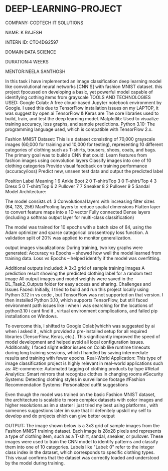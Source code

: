 # DEEP-LEARNING-PROJECT

COMPANY: CODTECH IT SOLUTIONS

NAME: K RAJESH

INTERN ID: CTO4DG2597

DOMAIN:DATA SCIENCE

DURATION:4 WEEKS

MENTOR:NEELA SANTHOSH

In this task i have implemented an image classification deep learning model like convolutional neural networks [CNN'S] with fashion MNIST dataset. this project fpocused on developing a basic, yet powerful model capable of identifying cothing items from grayscale 
TOOLS AND TECHNOLOGIES USED:
Google Colab: A free cloud-based Jupyter notebook environment by Google. I used this due to TensorFlow installation issues on my LAPTOP, it was suggest by open ai 
TensorFlow & Keras are The core libraries used to build, train, and test the deep learning model.
Matplotlib: Used to visualize training accuracy, loss graphs, and sample predictions.
Python 3.10: The programming language used, which is compatible with TensorFlow 2.x.

Fashion MNIST Dataset: This is a dataset consisting of 70,000 grayscale images (60,000 for training and 10,000 for testing), representing 10 different categories of clothing such as T-shirts, trousers, shoes, coats, and bags.
The primary goal was to build a CNN that could:
Learn features from fashion images using convolution layers
Classify images into one of 10 clothing categories
Provide visual feedback on training performance (accuracy/loss)
Predict new, unseen test data and output the predicted label

Position	Label  	Meaning
1  	      9     	Ankle Boot
2	        0      	T-shirt/Top
3  	      0	       T-shirt/Top
4        	3	       Dress
5	        0	     T-shirt/Top
6	        2	     Pullover
7	        7	      Sneaker
8	        2      	Pullover
9	        5      	Sandal
Model Architecture:

The model consists of:
3 Convolutional layers with increasing filter sizes (64, 128, 256)
MaxPooling layers to reduce spatial dimensions
Flatten layer to convert feature maps into a 1D vector
Fully connected Dense layers (including a softmax output layer for multi-class classification)

The model was trained for 10 epochs with a batch size of 64, using the Adam optimizer and sparse categorical crossentropy loss function. A validation split of 20% was applied to monitor generalization.

output images visualizations:
During training, two key graphs were generated:
Accuracy vs Epochs – showed how well the model learned from training data.
Loss vs Epochs – helped identify if the model was overfitting.

Additional outputs included:
A 3x3 grid of sample training images
A prediction result showing the predicted clothing label for a random test image
All output images and model weights were saved in the DL_Task2_Outputs folder for easy access and sharing.
Challenges and Issues Faced:
Initially, I tried to build and run this project locally using Python 3.12 in vs code , but TensorFlow was not supported on that version. I then installed Python 3.10, which supports TensorFlow, but still faced environment path issues like i when i was searching for the locations of python3.10 i cant find it , virtual environment complications, and failed pip installations on Windows.

To overcome this, I shifted to Google Colab[whichh was suggested by ai when i asked it , which provided a pre-installed setup for all required libraries (TensorFlow, Keras, etc.). This significantly improved the speed of model development and helped avoid all local configuration issues. Additionally, I faced slight editor issues on Colab like runtime timeouts during long training sessions, which I handled by saving intermediate results and training with fewer epochs.
 Real-World Application:
This type of image classification project is highly relevant in real-world applications such as:
#E-commerce: Automated tagging of clothing products by type
#Retail Analytics: Smart mirrors that recognize clothes in changing rooms
#Security Systems: Detecting clothing styles in surveillance footage
#Fashion Recommendation Systems: Personalized outfit suggestions

Even though the model was trained on the basic Fashion MNIST dataset, the architecture is scalable to more complex datasets with color images and higher resolutions.as im a starter i just tried my best using platforms , with someones suggestions later im sure that ill defenitely upskill my self to develop and do projects ehich can give better output

OUTPUT:
The image shown below is a 3x3 grid of sample images from the Fashion MNIST training dataset. Each image is 28x28 pixels and represents a type of clothing item, such as a T-shirt, sandal, sneaker, or pullover. These images were used to train the CNN model to identify patterns and classify them into one of 10 categories. Labels like "Label: 0" refer to the integer class index in the dataset, which corresponds to specific clothing types. This visual confirms that the dataset was correctly loaded and understood by the model during training.






